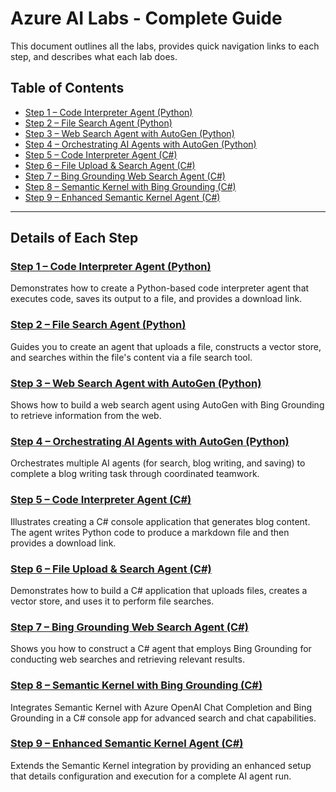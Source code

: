 # Azure AI Labs - Complete Guide

This document outlines all the labs, provides quick navigation links to each step, and describes what each lab does.

## Table of Contents
- [Step 1 – Code Interpreter Agent (Python)](step1.md)
- [Step 2 – File Search Agent (Python)](step2.md)
- [Step 3 – Web Search Agent with AutoGen (Python)](step3.md)
- [Step 4 – Orchestrating AI Agents with AutoGen (Python)](step4.md)
- [Step 5 – Code Interpreter Agent (C#)](step5.md)
- [Step 6 – File Upload & Search Agent (C#)](step6.md)
- [Step 7 – Bing Grounding Web Search Agent (C#)](step7.md)
- [Step 8 – Semantic Kernel with Bing Grounding (C#)](step8.md)
- [Step 9 – Enhanced Semantic Kernel Agent (C#)](step9.md)

---
## Details of Each Step

### [Step 1 – Code Interpreter Agent (Python)](step1.md)
Demonstrates how to create a Python-based code interpreter agent that executes code, saves its output to a file, and provides a download link.

### [Step 2 – File Search Agent (Python)](step2.md)
Guides you to create an agent that uploads a file, constructs a vector store, and searches within the file's content via a file search tool.

### [Step 3 – Web Search Agent with AutoGen (Python)](step3.md)
Shows how to build a web search agent using AutoGen with Bing Grounding to retrieve information from the web.

### [Step 4 – Orchestrating AI Agents with AutoGen (Python)](step4.md)
Orchestrates multiple AI agents (for search, blog writing, and saving) to complete a blog writing task through coordinated teamwork.

### [Step 5 – Code Interpreter Agent (C#)](step5.md)
Illustrates creating a C# console application that generates blog content. The agent writes Python code to produce a markdown file and then provides a download link.

### [Step 6 – File Upload & Search Agent (C#)](step6.md)
Demonstrates how to build a C# application that uploads files, creates a vector store, and uses it to perform file searches.

### [Step 7 – Bing Grounding Web Search Agent (C#)](step7.md)
Shows you how to construct a C# agent that employs Bing Grounding for conducting web searches and retrieving relevant results.

### [Step 8 – Semantic Kernel with Bing Grounding (C#)](step8.md)
Integrates Semantic Kernel with Azure OpenAI Chat Completion and Bing Grounding in a C# console app for advanced search and chat capabilities.

### [Step 9 – Enhanced Semantic Kernel Agent (C#)](step9.md)
Extends the Semantic Kernel integration by providing an enhanced setup that details configuration and execution for a complete AI agent run.


